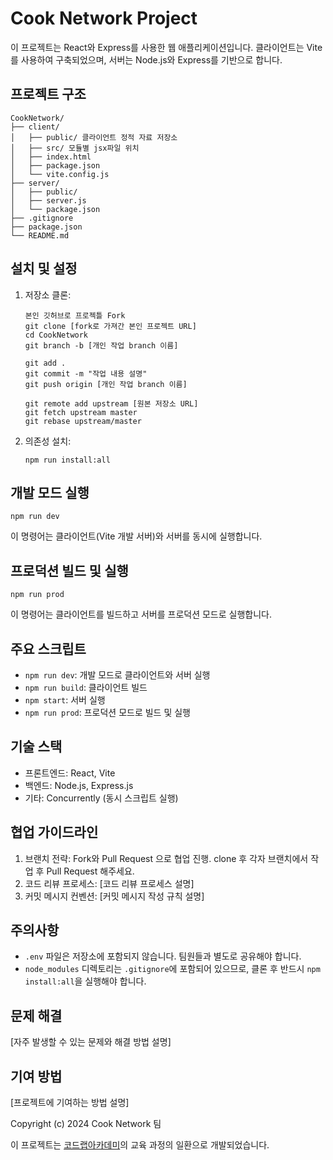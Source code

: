 # Cook Network Project

이 프로젝트는 React와 Express를 사용한 웹 애플리케이션입니다. 클라이언트는 Vite를 사용하여 구축되었으며, 서버는 Node.js와 Express를 기반으로 합니다.

## 프로젝트 구조

```
CookNetwork/
├── client/
│   ├── public/ 클라이언트 정적 자료 저장소
│   ├── src/ 모듈별 jsx파일 위치
│   ├── index.html
│   ├── package.json
│   └── vite.config.js
├── server/
│   ├── public/
│   ├── server.js
│   └── package.json
├── .gitignore
├── package.json
└── README.md
```

## 설치 및 설정

1. 저장소 클론:
   ```
   본인 깃허브로 프로젝틀 Fork
   git clone [fork로 가져간 본인 프로젝트 URL]
   cd CookNetwork
   git branch -b [개인 작업 branch 이름]
   
   git add .
   git commit -m "작업 내용 설명"
   git push origin [개인 작업 branch 이름]

   git remote add upstream [원본 저장소 URL]
   git fetch upstream master
   git rebase upstream/master
   ```

2. 의존성 설치:
   ```
   npm run install:all
   ```

## 개발 모드 실행

```
npm run dev
```

이 명령어는 클라이언트(Vite 개발 서버)와 서버를 동시에 실행합니다.

## 프로덕션 빌드 및 실행

```
npm run prod
```

이 명령어는 클라이언트를 빌드하고 서버를 프로덕션 모드로 실행합니다.

## 주요 스크립트

- `npm run dev`: 개발 모드로 클라이언트와 서버 실행
- `npm run build`: 클라이언트 빌드
- `npm start`: 서버 실행
- `npm run prod`: 프로덕션 모드로 빌드 및 실행

## 기술 스택

- 프론트엔드: React, Vite
- 백엔드: Node.js, Express.js
- 기타: Concurrently (동시 스크립트 실행)

## 협업 가이드라인

1. 브랜치 전략: Fork와 Pull Request 으로 협업 진행. clone 후 각자 브랜치에서 작업 후 Pull Request 해주세요.
2. 코드 리뷰 프로세스: [코드 리뷰 프로세스 설명]
3. 커밋 메시지 컨벤션: [커밋 메시지 작성 규칙 설명]

## 주의사항

- `.env` 파일은 저장소에 포함되지 않습니다. 팀원들과 별도로 공유해야 합니다.
- `node_modules` 디렉토리는 `.gitignore`에 포함되어 있으므로, 클론 후 반드시 `npm install:all`을 실행해야 합니다.

## 문제 해결

[자주 발생할 수 있는 문제와 해결 방법 설명]

## 기여 방법

[프로젝트에 기여하는 방법 설명]

Copyright (c) 2024 Cook Network 팀

이 프로젝트는 [코드랩아카데미](https://www.codelabit.co.kr/)의 교육 과정의 일환으로 개발되었습니다.
